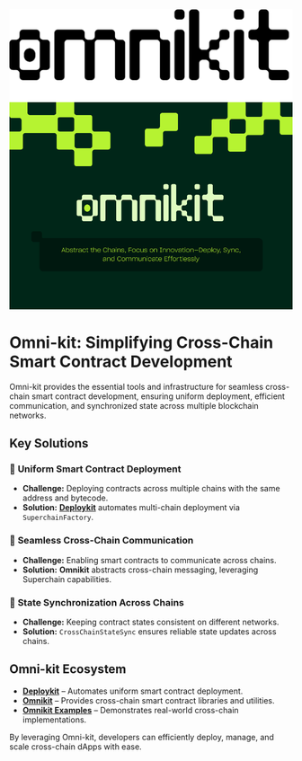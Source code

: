 ![Omni-kit Logo](./Omnikit%202.svg)
![Cover Page](./Omnikit%20Banner.png)

# Omni-kit: Simplifying Cross-Chain Smart Contract Development

Omni-kit provides the essential tools and infrastructure for seamless cross-chain smart contract development, ensuring uniform deployment, efficient communication, and synchronized state across multiple blockchain networks.

## Key Solutions

### 🚀 **Uniform Smart Contract Deployment**
- **Challenge:** Deploying contracts across multiple chains with the same address and bytecode.
- **Solution:** [**Deploykit**](https://www.npmjs.com/package/@omni-kit/omni-deployer) automates multi-chain deployment via `SuperchainFactory`.

### 🔗 **Seamless Cross-Chain Communication**
- **Challenge:** Enabling smart contracts to communicate across chains.
- **Solution:** **Omnikit** abstracts cross-chain messaging, leveraging Superchain capabilities.

### 🔄 **State Synchronization Across Chains**
- **Challenge:** Keeping contract states consistent on different networks.
- **Solution:** `CrossChainStateSync` ensures reliable state updates across chains.

## Omni-kit Ecosystem

- **[Deploykit](https://www.npmjs.com/package/@omni-kit/omni-deployer)** – Automates uniform smart contract deployment.
- **[Omnikit](https://github.com/Omni-kit/omnikit)** – Provides cross-chain smart contract libraries and utilities.
- **[Omnikit Examples](https://github.com/Omni-kit/omnikit-examples)** – Demonstrates real-world cross-chain implementations.

By leveraging Omni-kit, developers can efficiently deploy, manage, and scale cross-chain dApps with ease.
